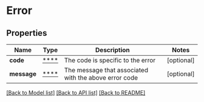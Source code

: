 # Error

## Properties
Name | Type | Description | Notes
------------ | ------------- | ------------- | -------------
**code** | [****](.md) | The code is specific to the error | [optional] 
**message** | [****](.md) | The message that associated with the above error code | [optional] 

[[Back to Model list]](../../README.md#documentation-for-models) [[Back to API list]](../../README.md#documentation-for-api-endpoints) [[Back to README]](../../README.md)

